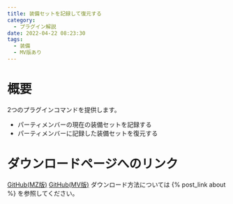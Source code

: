 ```yaml
---
title: 装備セットを記録して復元する
category:
  - プラグイン解説
date: 2022-04-22 08:23:30
tags:
  - 装備
  - MV版あり
---
```


# 概要

2つのプラグインコマンドを提供します。
- パーティメンバーの現在の装備セットを記録する
- パーティメンバーに記録した装備セットを復元する

# ダウンロードページへのリンク

[GitHub(MZ版)](https://github.com/elleonard/DarkPlasma-MZ-Plugins/blob/release/DarkPlasma_SaveEquipSet.js)
[GitHub(MV版)](https://github.com/elleonard/DarkPlasma-MV-Plugins/blob/release/DarkPlasma_SaveEquipSet.js)
ダウンロード方法については {% post_link about %} を参照してください。
